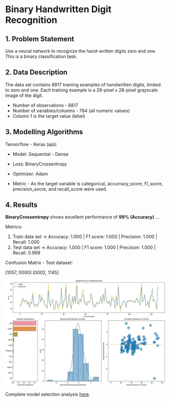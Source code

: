# Binary Handwritten Digit Recognition

## 1. Problem Statement

Use a neural network to recognize the hand-written digits zero and one. This is a binary classification task.

## 2. Data Description

The data set contains 8817 training examples of handwritten digits, limited to zero and one. Each training example is a 28-pixel x 28-pixel grayscale image of the digit. 

* Number of observations  - 8817
* Number of variables/columns - 784 (all numeric values)
* Column 1 is the target value (lebel)

## 3. Modelling Algorithms

Tensorflow - Keras (api): 

  * Model: Sequential - Dense
  * Loss: BinaryCrossentropy
  * Optimizer: Adam

* Metric - As the target variable is categorical, accurracy_score, f1_socre, precision_socre, and recall_score were used.

## 4. Results

**BinaryCrossentropy** shows excellent performance of **99% (Accuracy)** ...

Metrics:

1. Train data set ->  Accuracy: 1.000   |   F1 score: 1.000    |    Precision: 1.000    |   Recall: 1.000
2. Test data set  ->  Accuracy: 1.000   |   F1 score: 1.000    |    Precision: 1.000    |   Recall: 0.999

Confusion Matrix - Test dataset:

[1057, 0000]
[0002, 1145]

![true_vs_Prediction](https://github.com/giomvp/AcademicProjects/blob/5b36cf9a000eec3c52c64a75badea0b29f95c820/BostonHousesPricePrediction/img/summary_plt.jpg)

Complete model selection analysis [here](https://github.com/giomvp/AcademicProjects/blob/d5ac7371ee69286f91de43ad8e50921057fdcf26/BinaryDigitRecognition/BinaryDigitRecognition.ipynb).

